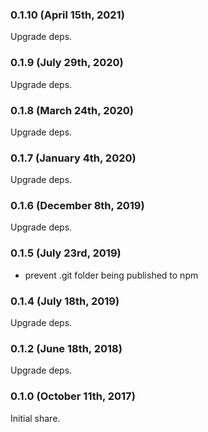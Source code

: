 ### 0.1.10 (April 15th, 2021)

Upgrade deps.

### 0.1.9 (July 29th, 2020)

Upgrade deps.

### 0.1.8 (March 24th, 2020)

Upgrade deps.

### 0.1.7 (January 4th, 2020)

Upgrade deps.

### 0.1.6 (December 8th, 2019)

Upgrade deps.

### 0.1.5 (July 23rd, 2019)

- prevent .git folder being published to npm

### 0.1.4 (July 18th, 2019)

Upgrade deps.

### 0.1.2 (June 18th, 2018)

Upgrade deps.

### 0.1.0 (October 11th, 2017)

Initial share.
